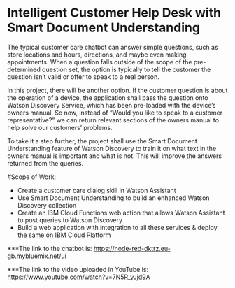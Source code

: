 # Intelligent Customer Help Desk with Smart Document Understanding

The typical customer care chatbot can answer simple questions, such as store locations and hours, directions, and maybe even making appointments. When a question falls outside of the scope of the pre-determined question set, the option is typically to tell the customer the question isn’t valid or offer to speak to a real person.

In this project, there will be another option. If the customer question is about the operation of a device, the application shall pass the question onto Watson Discovery Service, which has been pre-loaded with the device’s owners manual. So now, instead of “Would you like to speak to a customer representative?” we can return relevant sections of the owners manual to help solve our customers’ problems.

To take it a step further, the project shall use the Smart Document Understanding feature of Watson Discovery to train it on what text in the owners manual is important and what is not. This will improve the answers returned from the queries.

#Scope of Work:
* Create a customer care dialog skill in Watson Assistant
* Use Smart Document Understanding to build an enhanced Watson Discovery collection
* Create an IBM Cloud Functions web action that allows Watson Assistant to post queries to Watson Discovery
* Build a web application with integration to all these services & deploy the same on IBM Cloud Platform

***The link to the chatbot is:
https://node-red-dktrz.eu-gb.mybluemix.net/ui

***The link to the video uploaded in YouTube is:
https://www.youtube.com/watch?v=7N5R_yJjd9A
